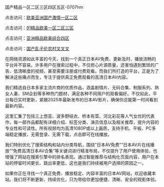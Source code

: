 国产精品一区二区三区四区五区-0707hm


点击访问：<a href="https://bsdf-5f5.pages.dev/">欧美亚洲国产激情一区二区</a>

点击访问：<a href="https://cfad.pages.dev/">91精品欧美一区二区三区</a>

点击访问：<a href="https://gfd-5xg.pages.dev/">亚洲精品欧美综合四区</a>

点击访问：<a href="https://fdhf-454.pages.dev/">国产乱子伦农村叉叉叉</a>


在网络资源如此丰富的今天，找到一个真正日本AV免费、更新及时、播放流畅的平台并不容易。许多用户在搜索过程中，不仅担心片源质量，还害怕遇到繁琐的广告、低清晰度的视频，甚至需要注册或付费观看。而我们所打造的平台，正是为了解决这些痛点而生，专注于提供真正免费观看的高清日本AV内容。

我们精选自日本多家主流片商的优质作品，涵盖剧情片、无码合集、制服系列、熟女人妻、SM企划等多种热门题材，满足各种不同用户的观看偏好。不仅如此，平台每日实时更新，紧跟2025年最新发布的日本AV影片，确保你总能第一时间看到最新内容。

这里汇集了包括三上悠亚、波多野结衣、桥本有菜、河北彩花等人气女优的代表作，每一部作品都配有详细介绍、标签分类、演员信息以及相关推荐，提升内容的专业性和可读性。所有视频均为高清1080P或以上画质，支持手机、平板、PC多端稳定播放，无需登录、无需下载，点击即可在线播放。

我们特别优化了搜索结构和站内分类导航，围绕“日本AV免费”“日本AV片在线播放”“免费高清日本AV合集”等关键词进行精准布局，不仅提升了用户使用体验，也增强了网站在搜索引擎中的排名表现。通过智能推荐与结构化页面内容，用户在本站的停留时间更长、跳出率更低，这也是我们持续被用户选择的原因之一。

如果你正在寻找一个真正免费、播放稳定、内容丰富的日本AV网站，欢迎收藏本站。我们将不断更新、持续优化，只为带给你更加便捷、清晰、安全的观影体验。

<span style="display:none;">[Canonical link](https://github.com/uu54351/66506 ）</span>
